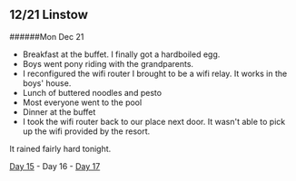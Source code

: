 12/21 Linstow
-------------
######Mon Dec  21

- Breakfast at the buffet. I finally got a hardboiled egg.
- Boys went pony riding with the grandparents.
- I reconfigured the wifi router I brought to be a wifi relay. It works in the boys' house.
- Lunch of buttered noodles and pesto
- Most everyone went to the pool
- Dinner at the buffet
- I took the wifi router back to our place next door. It wasn't able to pick up the wifi provided by the resort.

It rained fairly hard tonight.


[Day 15](12-20-Berlin.md) - Day 16 - [Day 17](12-22-Linstow.md)
